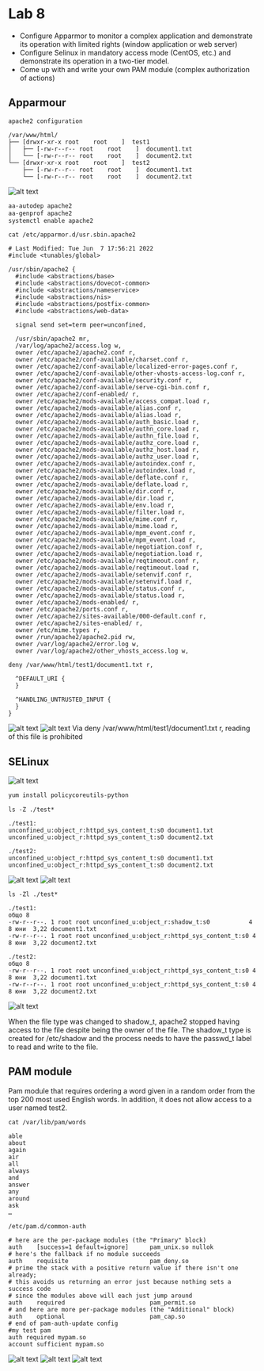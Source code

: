 # Lab 8

- Configure Apparmor to monitor a complex application and demonstrate its operation with limited rights (window application or web server)
- Configure Selinux in mandatory access mode (CentOS, etc.) and demonstrate its operation in a two-tier model.
- Come up with and write your own PAM module (complex authorization of actions)

## Apparmour

`apache2 configuration`
```
/var/www/html/
├── [drwxr-xr-x root 	root	]  test1
│   ├── [-rw-r--r-- root 	root	]  document1.txt
│   └── [-rw-r--r-- root 	root	]  document2.txt
└── [drwxr-xr-x root 	root	]  test2
	├── [-rw-r--r-- root 	root	]  document1.txt
	└── [-rw-r--r-- root 	root	]  document2.txt
```

![alt text](image.png)

```bash
aa-autodep apache2
aa-genprof apache2
systemctl enable apache2
```
`cat /etc/apparmor.d/usr.sbin.apache2`
```
# Last Modified: Tue Jun  7 17:56:21 2022
#include <tunables/global>

/usr/sbin/apache2 {
  #include <abstractions/base>
  #include <abstractions/dovecot-common>
  #include <abstractions/nameservice>
  #include <abstractions/nis>
  #include <abstractions/postfix-common>
  #include <abstractions/web-data>

  signal send set=term peer=unconfined,

  /usr/sbin/apache2 mr,
  /var/log/apache2/access.log w,
  owner /etc/apache2/apache2.conf r,
  owner /etc/apache2/conf-available/charset.conf r,
  owner /etc/apache2/conf-available/localized-error-pages.conf r,
  owner /etc/apache2/conf-available/other-vhosts-access-log.conf r,
  owner /etc/apache2/conf-available/security.conf r,
  owner /etc/apache2/conf-available/serve-cgi-bin.conf r,
  owner /etc/apache2/conf-enabled/ r,
  owner /etc/apache2/mods-available/access_compat.load r,
  owner /etc/apache2/mods-available/alias.conf r,
  owner /etc/apache2/mods-available/alias.load r,
  owner /etc/apache2/mods-available/auth_basic.load r,
  owner /etc/apache2/mods-available/authn_core.load r,
  owner /etc/apache2/mods-available/authn_file.load r,
  owner /etc/apache2/mods-available/authz_core.load r,
  owner /etc/apache2/mods-available/authz_host.load r,
  owner /etc/apache2/mods-available/authz_user.load r,
  owner /etc/apache2/mods-available/autoindex.conf r,
  owner /etc/apache2/mods-available/autoindex.load r,
  owner /etc/apache2/mods-available/deflate.conf r,
  owner /etc/apache2/mods-available/deflate.load r,
  owner /etc/apache2/mods-available/dir.conf r,
  owner /etc/apache2/mods-available/dir.load r,
  owner /etc/apache2/mods-available/env.load r,
  owner /etc/apache2/mods-available/filter.load r,
  owner /etc/apache2/mods-available/mime.conf r,
  owner /etc/apache2/mods-available/mime.load r,
  owner /etc/apache2/mods-available/mpm_event.conf r,
  owner /etc/apache2/mods-available/mpm_event.load r,
  owner /etc/apache2/mods-available/negotiation.conf r,
  owner /etc/apache2/mods-available/negotiation.load r,
  owner /etc/apache2/mods-available/reqtimeout.conf r,
  owner /etc/apache2/mods-available/reqtimeout.load r,
  owner /etc/apache2/mods-available/setenvif.conf r,
  owner /etc/apache2/mods-available/setenvif.load r,
  owner /etc/apache2/mods-available/status.conf r,
  owner /etc/apache2/mods-available/status.load r,
  owner /etc/apache2/mods-enabled/ r,
  owner /etc/apache2/ports.conf r,
  owner /etc/apache2/sites-available/000-default.conf r,
  owner /etc/apache2/sites-enabled/ r,
  owner /etc/mime.types r,
  owner /run/apache2/apache2.pid rw,
  owner /var/log/apache2/error.log w,
  owner /var/log/apache2/other_vhosts_access.log w,

deny /var/www/html/test1/document1.txt r,

  ^DEFAULT_URI {
  }

  ^HANDLING_UNTRUSTED_INPUT {
  }
}
```
![alt text](image-1.png)
![alt text](image-2.png)
Via deny /var/www/html/test1/document1.txt r, reading of this file is prohibited

## SELinux

![alt text](image-3.png)

```bash
yum install policycoreutils-python
```

`ls -Z ./test*`
```
./test1:
unconfined_u:object_r:httpd_sys_content_t:s0 document1.txt
unconfined_u:object_r:httpd_sys_content_t:s0 document2.txt

./test2:
unconfined_u:object_r:httpd_sys_content_t:s0 document1.txt
unconfined_u:object_r:httpd_sys_content_t:s0 document2.txt
```
![alt text](image-4.png)
![alt text](image-5.png)

`ls -Zl ./test*`
```
./test1:
общо 8
-rw-r--r--. 1 root root unconfined_u:object_r:shadow_t:s0        	4  8 юни  3,22 document1.txt
-rw-r--r--. 1 root root unconfined_u:object_r:httpd_sys_content_t:s0 4  8 юни  3,22 document2.txt

./test2:
общо 8
-rw-r--r--. 1 root root unconfined_u:object_r:httpd_sys_content_t:s0 4  8 юни  3,22 document1.txt
-rw-r--r--. 1 root root unconfined_u:object_r:httpd_sys_content_t:s0 4  8 юни  3,22 document2.txt
```
![alt text](image-6.png)

When the file type was changed to shadow_t, apache2 stopped having access to the file despite being the owner of the file. The shadow_t type is created for /etc/shadow and the process needs to have the passwd_t label to read and write to the file.

## PAM module

Pam module that requires ordering a word given in a random order from the top 200 most used English words. In addition, it does not allow access to a user named test2.

`cat /var/lib/pam/words`
```
able
about
again
air
all
always
and
answer
any
around
ask
…
```

`/etc/pam.d/common-auth`
```
# here are the per-package modules (the "Primary" block)
auth	[success=1 default=ignore]  	pam_unix.so nullok
# here's the fallback if no module succeeds
auth	requisite                   	pam_deny.so
# prime the stack with a positive return value if there isn't one already;
# this avoids us returning an error just because nothing sets a success code
# since the modules above will each just jump around
auth	required                    	pam_permit.so
# and here are more per-package modules (the "Additional" block)
auth	optional                    	pam_cap.so
# end of pam-auth-update config
#my test pam
auth required mypam.so
account sufficient mypam.so
```

![alt text](image-7.png)
![alt text](image-8.png)
![alt text](image-9.png)